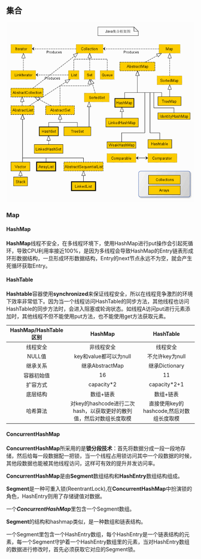 

## 集合



![java collection](java_collection.jpeg)



### **Map**



#### **HashMap**

​	**HashMap**线程不安全，在多线程环境下，使用HashMap进行put操作会引起死循环，导致CPU利用率接近100%，是因为多线程会导致HashMap的Entry链表形成环形数据结构，一旦形成环形数据结构，Entry的next节点永远不为空，就会产生死循环获取Entry。   



#### **HashTable**

​	**Hashtable**容器使用**synchronized**来保证线程安全，所以在线程竞争激烈的环境下效率非常低下。因为当一个线程访问HashTable的同步方法，其他线程也访问HashTable的同步方法时，会进入阻塞或轮询状态。如线程A访问put进行元素添加时，其他线程不但不能使用put方法，也不能使用get方法获取元素。   

 





| HashMap/HashTable区别 |                           HashMap                            |                HashTable                 |
| :-------------------: | :----------------------------------------------------------: | :--------------------------------------: |
|       线程安全        |                          非线程安全                          |                 线程安全                 |
|        NULL值         |                    key和value都可以为null                    |             不允许key为null              |
|       继承关系        |                       继承AbstractMap                        |              继承Dictionary              |
|      容器初始值       |                              16                              |                    11                    |
|       扩容方式        |                          capacity*2                          |               capacity*2+1               |
|       底层结构        |                          数组+链表                           |                数组+链表                 |
|       哈希算法        | 对key的hashcode进行二次hash，以获取更好的散列值，然后对数组长度取模 | 直接使用key的hashcode,然后对数组长度取模 |







#### **ConcurrentHashMap**

 



​	**ConcurrentHashMap**所采用的是**锁分段技术**：首先将数据分成一段一段地存储，然后给每一段数据配一把锁，当一个线程占用锁访问其中一个段数据的时候，其他段数据也能被其他线程访问，这样可有效的提升并发访问率。   



​	**ConcurrentHashMap**是由**Segment**数组结构和**HashEntry**数组结构组成。



​	**Segment**是一种可重入锁(ReentrantLock),在**ConcurrentHashMap**中扮演锁的角色，HashEntry则用了存储键值对数据。



​	一个***ConcurrentHashMap***里包含一个Segment数组。



​	**Segment**的结构和hashmap类似，是一种数组和链表结构。

一个Segment里包含一个HashEntry数组，每个HashEntry是一个链表结构的元素，每一个Segment守护着一个HashEntry数组里的元素，当对HashEntry数组的数据进行修改时，首先必须获取它对应的Segment锁。   

 

 








